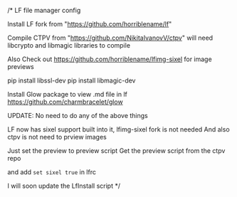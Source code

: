 /*
LF file manager config

Install LF fork from "https://github.com/horriblename/lf"

Compile CTPV from "https://github.com/NikitaIvanovV/ctpv"
will need libcrypto and libmagic libraries to compile

Also Check out https://github.com/horriblename/lfimg-sixel for image previews

pip install libssl-dev
pip install libmagic-dev

Install Glow package to view .md file in lf
https://github.com/charmbracelet/glow


UPDATE:
No need to do any of the above things

LF now has sixel support built into it, lfimg-sixel fork is not needed 
And also ctpv is not need to prview images

Just set the preview to preview script
Get the preview script from the ctpv repo

and add `set sixel true` in lfrc

I will soon update the LfInstall script
*/
